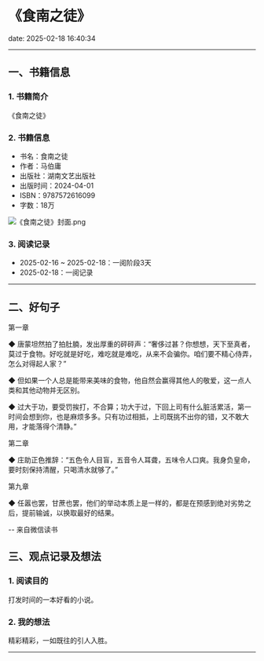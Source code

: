 # 《食南之徒》
date: 2025-02-18 16:40:34

---

## 一、书籍信息

### 1. 书籍简介

《食南之徒》

### 2. 书籍信息

- 书名：食南之徒
- 作者：马伯庸
- 出版社：湖南文艺出版社
- 出版时间：2024-04-01
- ISBN：9787572616099
- 字数：18万

![《食南之徒》封面.png](https://s21.ax1x.com/2025/02/14/pEKFqSA.png)

### 3. 阅读记录

- 2025-02-16 ~ 2025-02-18：一阅阶段3天
- 2025-02-18：一阅记录

---

## 二、好句子

第一章

◆ 唐蒙坦然拍了拍肚腩，发出厚重的砰砰声：“奢侈过甚？你想想，天下至真者，莫过于食物。好吃就是好吃，难吃就是难吃，从来不会骗你。咱们要不精心侍弄，怎么对得起人家？”

◆ 但如果一个人总是能带来美味的食物，他自然会赢得其他人的敬爱，这一点人类和其他动物并无区别。

◆ 过大于功，要受罚挨打，不合算；功大于过，下回上司有什么脏活累活，第一时间会想到你，也是麻烦多多。只有功过相抵，上司既挑不出你的错，又不敢大用，才能落得个清静。”


第二章

◆ 庄助正色推辞：“五色令人目盲，五音令人耳聋，五味令人口爽。我身负皇命，要时刻保持清醒，只喝清水就够了。”


第九章

◆ 任嚣也罢，甘蔗也罢，他们的举动本质上是一样的，都是在预感到绝对劣势之后，提前输诚，以换取最好的结果。

-- 来自微信读书


## 三、观点记录及想法

### 1. 阅读目的

打发时间的一本好看的小说。

### 2. 我的想法 

精彩精彩，一如既往的引人入胜。

---

